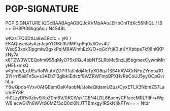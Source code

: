 # PGP-SIGNATURE
PGP SIGNATURE
iQGcBAABAgAGBQJcXVMbAAoJEHoCnlTdXc56MiQL / IB ++ EH8Pt06kgqAq / N4S48L

wKzs1FQ0DtUa8wE8cfc + yKI / EKAQusedaIvAznfcjnYfOSh3UlMPkp9q0sXQvs4U
WsqS3xpk3lpgmlw2gxkPqlM8AWmhEzX/O+qGcYtjK3utKYXpbps7k98nKKPzNy7a
x6TZW3WCEQohm9S5qMyOT5xi1QJ4bbNTSLRbMc5nzLjl5bgmexCywmMnyHELxmkQ
wfq5qb/LxjUEaRoIWutVZDPff1a/lhldj4leTyXO8qJ1SS4hAV4CrNFoZYnoaa1G
3YHrrl5eiiFn5u+s3AEh7I3gIbkIEdvbf8WZRWFmpBPXHvRbCoUJ5yyOCpGvihLu
Y6wQpob4Vxv0AfGEemOaK4aobN/iJokeQIdamUZuz/OyxETLX3NbmZS7LaUmFY8P
rh0LzyDRs0zbv9j/lpZ0mBV/0KCiVqk1CEN4LDL66ocnyCFfaecMRLTIIhr+WgW8
ecwGl7h8WVtG0MZfScQ0cl6NJTTBmxgy1RSkN4kFTw==
= Ntdr
